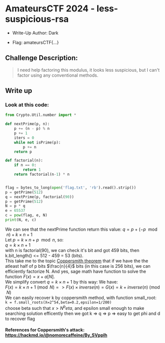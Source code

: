 
# AmateursCTF 2024 - less-suspicious-rsa
- Write-Up Author: Dark

- Flag: amateursCTF{...}

## Challenge Description:
>I need help factoring this modulus, it looks less suspicious, but I can't factor using any conventional methods.
## Write up  

### Look at this code:
```python
from Crypto.Util.number import *

def nextPrime(p, n):
    p += (n - p) % n
    p += 1
    iters = 0
    while not isPrime(p):
        p += n
    return p

def factorial(n):
    if n == 0:
        return 1
    return factorial(n-1) * n


flag = bytes_to_long(open('flag.txt', 'rb').read().strip())
p = getPrime(512)
q = nextPrime(p, factorial(90))
p = getPrime(512)
N = p * q
e = 65537
c = pow(flag, e, N)
print(N, e, c)
```
We can see that the nextPrime function return this value: $q = p + (-p \mod n) + k\times n + 1$ \
Let $p = k\times n + p\mod n$\, so:\
$q = k\times n + 1$\
with n is factorial(90), we can check it's bit and got 459 bits, then k.bit_length() <= 512 - 459 = 53 (bits).\
This take me to the topic [Coppersmith theorem](https://crypto.stackexchange.com/questions/5644/attacks-on-the-rsa-cryptosystem) that if we have the the atleast half of p bits $\frac{n}{4}$ bits (in this case is 256 bits), we can efficiently factorize N.
And yes, sage math have function to solve the function $F(x) = x + a [N]$. \
We simplify convert $q = k\times n + 1$ by this way:
We have: \
$F(x) = k\times n + 1 \pmod{N} => F(x)\times inverse(n) = G(x) = k + inverse(n) \pmod{N}$\
We can easily recover k by coppersmith method, with function small_root:\
``` k = f.small_roots(X=2^54,beta=0.2,epsilon=1/200) ``` \
choose beta such that $x > N^beta$, and epsilon small enough to make searching solution efficently
then we got k => q => p => easy to get phi and d to recover flag
#### References for Coppersmith's attack: https://hackmd.io/@nomorecaffeine/By_SVppIh


